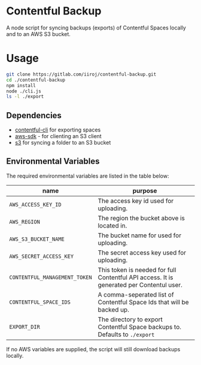 # Contentful Backup

A node script for syncing backups (exports) of Contentful Spaces locally and to an AWS S3 bucket.

# Usage

```bash
git clone https://gitlab.com/iiroj/contentful-backup.git
cd ./contentful-backup
npm install
node ./cli.js
ls -l ./export
```

## Dependencies

- [contentful-cli](https://www.npmjs.com/package/contentful-cli) for exporting spaces
- [aws-sdk](https://www.npmjs.com/package/aws-sdk) - for clienting an S3 client
- [s3](https://www.npmjs.com/package/s3) for syncing a folder to an S3 bucket

## Environmental Variables

The required environmental variables are listed in the table below:

| name | purpose |
| ---- | ------- |
| `AWS_ACCESS_KEY_ID` | The access key id used for uploading. |
| `AWS_REGION` | The region the bucket above is located in. |
| `AWS_S3_BUCKET_NAME` | The bucket name for used for uploading. |
| `AWS_SECRET_ACCESS_KEY` | The secret access key used for uploading. |
| `CONTENTFUL_MANAGEMENT_TOKEN` | This token is needed for full Contentful API access. It is generated per Contentul user. |
| `CONTENTFUL_SPACE_IDS` | A comma-seperated list of Contentful Space Ids that will be backed up. |
| `EXPORT_DIR` | The directory to export Contentful Space backups to. Defaults to `./export` |

If no AWS variables are supplied, the script will still download backups locally.
